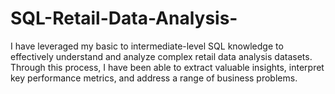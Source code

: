 # SQL-Retail-Data-Analysis-
I have leveraged my basic to intermediate-level SQL knowledge to effectively understand and analyze complex retail data analysis datasets. Through this process, I have been able to extract valuable insights, interpret key performance metrics, and address a range of business problems.
